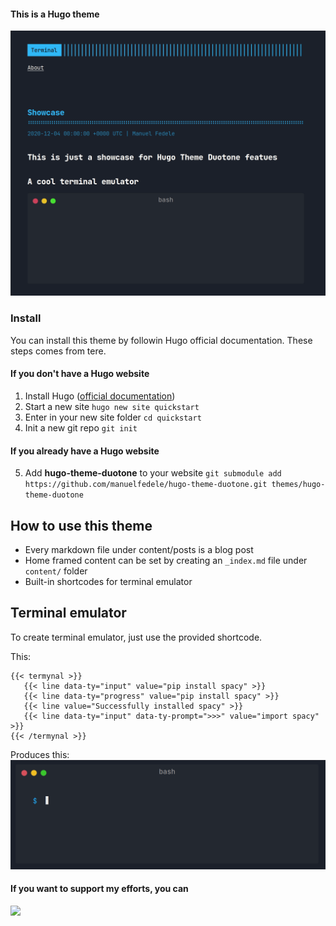 #### This is a Hugo theme

![Duotone](https://github.com/manuelfedele/hugo-theme-duotone/blob/master/images/duotoneshowcase.gif?raw=true)  
  

### Install


You can install this theme by followin Hugo official documentation. These steps comes from tere.


#### If you don't have a Hugo website
1) Install Hugo ([official documentation](https://gohugo.io/getting-started/quick-start/))
2) Start a new site `hugo new site quickstart`
3) Enter in your new site folder `cd quickstart`
4) Init a new git repo `git init`

#### If you already have a Hugo website
5) Add **hugo-theme-duotone** to your website `git submodule add https://github.com/manuelfedele/hugo-theme-duotone.git themes/hugo-theme-duotone`
 

 ## How to use this theme

 - Every markdown file under content/posts is a blog post
 - Home framed content can be set by creating an `_index.md` file under `content/` folder
 - Built-in shortcodes for terminal emulator

 ## Terminal emulator

 To create terminal emulator, just use the provided shortcode.

 This:
 ```
{{< termynal >}}
    {{< line data-ty="input" value="pip install spacy" >}}
    {{< line data-ty="progress" value="pip install spacy" >}}
    {{< line value="Successfully installed spacy" >}}
    {{< line data-ty="input" data-ty-prompt=">>>" value="import spacy" >}}
{{< /termynal >}}
```

Produces this:
![Terminal Emulator](https://github.com/manuelfedele/hugo-theme-duotone/blob/master/images/terminalemulator.gif?raw=true)  


#### If you want to support my efforts, you can
<a href="https://www.buymeacoffee.com/manuelfedele"><img src="https://img.buymeacoffee.com/button-api/?text=Buy me a beer&emoji=🍺&slug=manuelfedele&button_colour=5F7FFF&font_colour=ffffff&font_family=Lato&outline_colour=000000&coffee_colour=FFDD00"></a>  